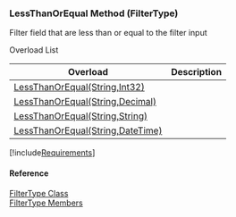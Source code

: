 ﻿### LessThanOrEqual Method (FilterType)

Filter field that are less than or equal to the filter input

Overload List

| Overload | Description |
| --- | --- |
| [LessThanOrEqual(String,Int32)](fcSDK~FChoice.Foundation.Filters.FilterType~LessThanOrEqual(String,Int32).md) |   |
| [LessThanOrEqual(String,Decimal)](fcSDK~FChoice.Foundation.Filters.FilterType~LessThanOrEqual(String,Decimal).md) |   |
| [LessThanOrEqual(String,String)](fcSDK~FChoice.Foundation.Filters.FilterType~LessThanOrEqual(String,String).md) |   |
| [LessThanOrEqual(String,DateTime)](fcSDK~FChoice.Foundation.Filters.FilterType~LessThanOrEqual(String,DateTime).md) |   |

[!include[Requirements](../partials/requirements.md)]



#### Reference

[FilterType Class](fcSDK~FChoice.Foundation.Filters.FilterType.md)  
[FilterType Members](fcSDK~FChoice.Foundation.Filters.FilterType_members.md)